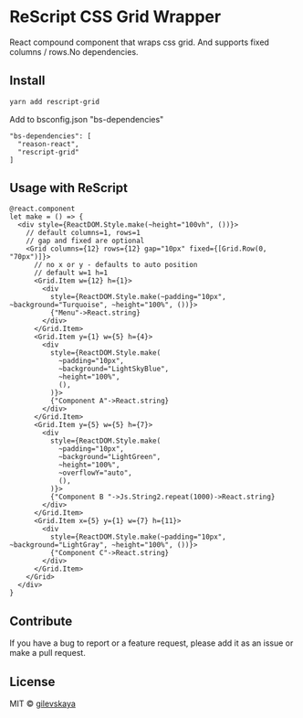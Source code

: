 # ReScript CSS Grid Wrapper

React compound component that wraps css grid. And supports fixed columns / rows.No dependencies.

## Install

```bash
yarn add rescript-grid
```

Add to bsconfig.json "bs-dependencies"

```
"bs-dependencies": [
  "reason-react",
  "rescript-grid"
]
```

## Usage with ReScript

```re
@react.component
let make = () => {
  <div style={ReactDOM.Style.make(~height="100vh", ())}>
    // default columns=1, rows=1
    // gap and fixed are optional
    <Grid columns={12} rows={12} gap="10px" fixed={[Grid.Row(0, "70px")]}>
      // no x or y - defaults to auto position
      // default w=1 h=1
      <Grid.Item w={12} h={1}>
        <div
          style={ReactDOM.Style.make(~padding="10px", ~background="Turquoise", ~height="100%", ())}>
          {"Menu"->React.string}
        </div>
      </Grid.Item>
      <Grid.Item y={1} w={5} h={4}>
        <div
          style={ReactDOM.Style.make(
            ~padding="10px",
            ~background="LightSkyBlue",
            ~height="100%",
            (),
          )}>
          {"Component A"->React.string}
        </div>
      </Grid.Item>
      <Grid.Item y={5} w={5} h={7}>
        <div
          style={ReactDOM.Style.make(
            ~padding="10px",
            ~background="LightGreen",
            ~height="100%",
            ~overflowY="auto",
            (),
          )}>
          {"Component B "->Js.String2.repeat(1000)->React.string}
        </div>
      </Grid.Item>
      <Grid.Item x={5} y={1} w={7} h={11}>
        <div
          style={ReactDOM.Style.make(~padding="10px", ~background="LightGray", ~height="100%", ())}>
          {"Component C"->React.string}
        </div>
      </Grid.Item>
    </Grid>
  </div>
}
```

## Contribute

If you have a bug to report or a feature request, please add it as an issue or make a pull request.

## License

MIT © [gilevskaya](https://github.com/gilevskaya/rescript-grid)
